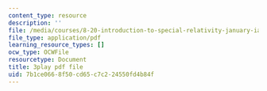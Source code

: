 ```yaml
---
content_type: resource
description: ''
file: /media/courses/8-20-introduction-to-special-relativity-january-iap-2021/7b1ce0668f50cd65c7c224550fd4b84f_Sa1DMeTf8U8.pdf
file_type: application/pdf
learning_resource_types: []
ocw_type: OCWFile
resourcetype: Document
title: 3play pdf file
uid: 7b1ce066-8f50-cd65-c7c2-24550fd4b84f
---
```

